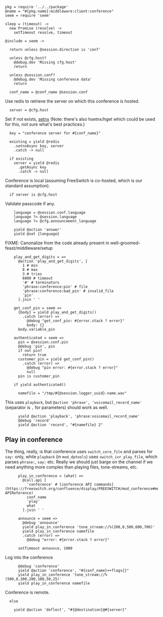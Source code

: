     pkg = require '../../package'
    @name = "#{pkg.name}:middleware:client:conference"
    seem = require 'seem'

    sleep = (timeout) ->
      new Promise (resolve) ->
        setTimeout resolve, timeout

    @include = seem ->

      return unless @session.direction is 'conf'

      unless @cfg.host?
        @debug.dev 'Missing cfg.host'
        return

      unless @session.conf?
        @debug.dev 'Missing conference data'
        return

      conf_name = @conf_name @session.conf

Use redis to retrieve the server on which this conference is hosted.

      server = @cfg.host

Set if not exists, [setnx](https://redis.io/commands/setnx)
(Note: there's also hsetnx/hget which could be used for this, not sure what's best practices.)

      key = "conference server for #{conf_name}"

      existing = yield @redis
        .setnxAsync key, server
        .catch -> null

      if existing
        server = yield @redis
          .getAsync key
          .catch -> null

Conference is local (assuming FreeSwitch is co-hosted, which is our standard assumption).

      if server is @cfg.host

Validate passcode if any.

        language = @session.conf.language
        language ?= @session.language
        language ?= @cfg.announcement_language

        yield @action 'answer'
        yield @set {language}

FIXME: Canonalize from the code already present in well-groomed-feast/middleware/setup

        play_and_get_digits = =>
          @action 'play_and_get_digits', [
            1 # min
            8 # max
            3 # tries
            6000 # timeout
            '#' # terminators
            'phrase:conference:pin' # file
            'phrase:conference:bad_pin' # invalid_file
            'pin'
          ].join ' '

        get_conf_pin = seem =>
          {body} = yield play_and_get_digits()
            .catch (error) =>
              @debug "get_conf_pin: #{error.stack ? error}"
              body: {}
          body.variable_pin

        authenticated = seem =>
          pin = @session.conf.pin
          @debug 'pin', pin
          if not pin?
            return true
          customer_pin = yield get_conf_pin()
            .catch (error) =>
              @debug "pin error: #{error.stack ? error}"
              null
          pin is customer_pin

        if yield authenticated()

          namefile = "/tmp/#{@session.logger_uuid}-name.wav"

This uses `playback`, but `@action 'phrase', 'voicemail_record_name'` (separator is `,` for parameters) should work as well.

          yield @action 'playback', 'phrase:voicemail_record_name'
          @debug 'record'
          yield @action 'record', "#{namefile} 2"

Play in conference
------------------

The thing, really, is that conference uses `switch_core_file` and parses for `say:` only, while `playback` (in `mod_dptools`) uses `switch_ivr_play_file`, which parses `phrase:`, `say:` etc.
Really we should just barge on the channel if we need anything more complex than playing files, tone-streams, etc.

          play_in_conference = (what) =>
            @call.api [
              'conference' # [conference API commands](https://freeswitch.org/confluence/display/FREESWITCH/mod_conference#mod_conference-APIReference)
              conf_name
              'play'
              what
            ].join ' '

          announce = seem =>
            @debug 'announce'
            yield play_in_conference 'tone_stream://%(200,0,500,600,700)'
            yield play_in_conference namefile
            .catch (error) =>
              @debug "error: #{error.stack ? error}"

          setTimeout announce, 1000

Log into the conference

          @debug 'conference'
          yield @action 'conference', "#{conf_name}++flags{}"
          yield play_in_conference 'tone_stream://%(500,0,300,200,100,50,25)'
          yield play_in_conference namefile

Conference is remote.

      else

        yield @action 'deflect', "#{@destination}@#{server}"
